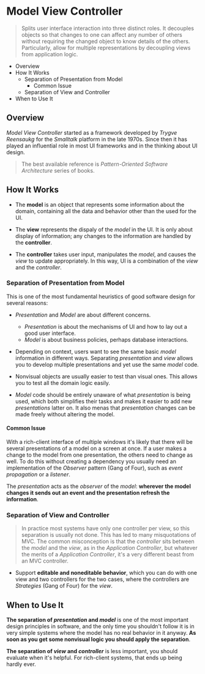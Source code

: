 # Model View Controller

> Splits user interface interaction into three distinct roles. It decouples objects so that changes to one can affect any number of others without requiring the changed object to know details of the others. Particularly, allow for multiple representations by decoupling views from application logic.

* Overview
* How It Works
  * Separation of Presentation from Model
    * Common Issue
  * Separation of View and Controller
* When to Use It

## Overview 

*Model View Controller* started as a framework developed by *Trygve Reensaukg* for the *Smalltalk* platform in the late 1970s. Since then it has played an influential role in most UI frameworks and in the thinking about UI design.

> The best available reference is *Pattern-Oriented Software Architecture* series of books.

## How It Works

* The **model** is an object that represents some information about the domain, containing all the data and behavior other than the used for the UI.

* The **view** represents the dispaly of the *model* in the UI. It is only about display of information; any changes to the information are handled by the **controller**.

* The **controller** takes user input, manipulates the *model*, and causes the *view* to update appropriately. In this way, UI is a combination of the *view* and the *controller*.

### Separation of Presentation from Model

This is one of the most fundamental heuristics of good software design for several reasons:

* *Presentation* and *Model* are about different concerns.
  * *Presentation* is about the mechanisms of UI and how to lay out a good user interface.
  * *Model* is about business policies, perhaps database interactions.

* Depending on context, users want to see the same basic *model* information in different ways. Separating *presentation* and *view* allows you to develop multiple presentations and yet use the same *model* code.

* Nonvisual objects are usually easier to test than visual ones. This allows you to test all the domain logic easily.

* *Model* code should be entirely unaware of what *presentation* is being used, which both simplifies their tasks and makes it easier to add new *presentations* latter on. It also menas that *presentation* changes can be made freely without altering the model.

#### Common Issue

With a rich-client interface of multiple windows it's likely that there will be several presentations of a model on a screen at once. If a user makes a change to the model from one presentation, the others need to change as well. To do this without creating a dependency you usually need an implementation of the *Observer* pattern (Gang of Four), such as *event propagation* or a *listener*.

The *presentation* acts as the *observer* of the *model*: **wherever the model changes it sends out an event and the presentation refresh the information**.

### Separation of View and Controller

> In practice most systems have only one controller per view, so this separation is usually not done. This has led to many misquotations of MVC. The common misconception is that the *controller* sits between the *model* and the *view*, as in the *Application Controller*, but whatever the merits of a *Application Controller*, it's a very different beast from an MVC controller.

* Support **editable and noneditable behavior**, which you can do with one view and two controllers for the two cases, where the controllers are *Strategies* (Gang of Four) for the *view*.

## When to Use It

__The separation of *presentation* and *model*__ is one of the most important design principles in software, and the only time you shouldn't follow it is in very simple systems where the model has no real behavior in it anyway. **As soon as you get some nonvisual logic you should apply the separation**.

__The separation of *view* and *controller*__ is less important, you should evaluate when it's helpful. For rich-client systems, that ends up being hardly ever.
